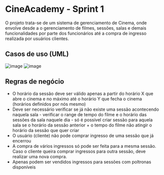 # CineAcademy - Sprint 1 
O projeto trata-se de um sistema de gerenciamento de Cinema, onde envolve desde a o gerenciamento de filmes, sessões, salas e demais funcionalidades por parte dos funcionários até a compra de ingresso realizada por usuários clientes.

## Casos de uso (UML)

![image](https://user-images.githubusercontent.com/83462514/188255653-ca6ba75d-b143-41d6-b686-6da6310b0b00.png)
![image](https://user-images.githubusercontent.com/83462514/188255681-bbfdfbf0-6bbf-4f29-bbe9-489cea3cc616.png)

## Regras de negócio 
* O horário da sessão deve ser válido apenas a partir do horário X que abre o cinema e no máximo até o horário Y que fecha o cinema (horários definidos por nós mesmo)
* Deve ser necessário verificar se já não existe uma sessão acontecendo naquela sala - verificar o range de tempo do filme e o horário das sessões da sala naquele dia - só é possível criar sessão para aquela sala se o horário da sessão anterior + o tempo do filme não atingir o horário da sessão que quer criar
* O usuário (cliente) não pode comprar ingresso de uma sessão que já encerrou
* A compra de vários ingressos só pode ser feita para a mesma sessão. Caso o cliente queira comprar ingressos para outra sessão, deve realizar uma nova compra.
* Apenas podem ser vendidos ingressos para sessões com poltronas disponíveis

